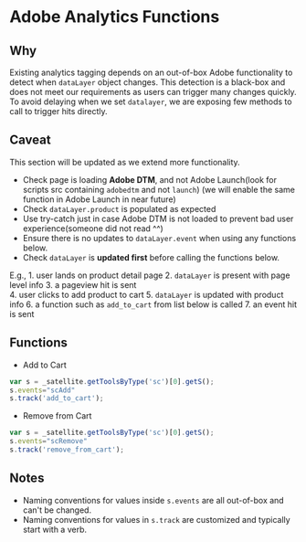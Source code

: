 # Adobe Analytics Functions

## Why
Existing analytics tagging depends on an out-of-box Adobe functionality to detect when `dataLayer` object changes.
This detection is a black-box and does not meet our requirements as users can trigger many changes quickly. 
To avoid delaying when we set `datalayer`, we are exposing few methods to call to trigger hits directly.


## Caveat
This section will be updated as we extend more functionality.

- Check page is loading **Adobe DTM**, and not Adobe Launch(look for scripts src containing `adobedtm` and not `launch`)
  (we will enable the same function in Adobe Launch in near future)
- Check `dataLayer.product` is populated as expected
- Use try-catch just in case Adobe DTM is not loaded to prevent bad user experience(someone did not read ^^)
- Ensure there is no updates to `dataLayer.event` when using any functions below.
- Check `dataLayer` is **updated first** before calling the functions below. 

E.g., 
	1. user lands on product detail page 
	2. `dataLayer` is present with page level info
	3. a pageview hit is sent  
	4. user clicks to add product to cart
	5. `dataLayer` is updated with product info
	6. a function such as `add_to_cart` from list below is called
	7. an event hit is sent 


## Functions
- Add to Cart
```javascript
var s = _satellite.getToolsByType('sc')[0].getS();
s.events="scAdd"
s.track('add_to_cart');
```

- Remove from Cart
```javascript
var s = _satellite.getToolsByType('sc')[0].getS();
s.events="scRemove"
s.track('remove_from_cart');
```


## Notes
- Naming conventions for values inside `s.events` are all out-of-box and can't be changed. 
- Naming conventions for values in `s.track` are customized and typically start with a verb. 
